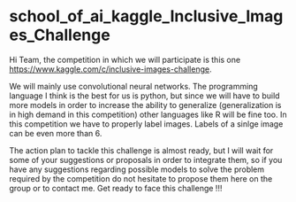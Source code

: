 # school_of_ai_kaggle_Inclusive_Images_Challenge
Hi Team,
the competition in which we will participate is this one https://www.kaggle.com/c/inclusive-images-challenge.

We will mainly use convolutional neural networks. The programming language I think is the best for us is python, 
but since we will have to build more models in order to increase the ability to generalize (generalization is in high demand in this competition) other languages like R will be fine too.
In this competition we have to properly label images. Labels of a sinlge image can be even more than 6. 

The action plan to tackle this challenge is almost ready, 
but I will wait for some of your suggestions or proposals in order to integrate them, so if you have any suggestions regarding possible models to solve the problem required by the competition do not hesitate to propose them here on the group or
to contact me.
Get ready to face this challenge !!!




